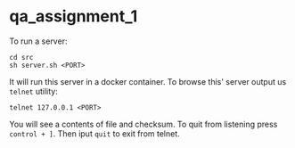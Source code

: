 # qa_assignment_1

To run a server:

```shell
cd src
sh server.sh <PORT>
```

It will run this server in a docker container.
To browse this' server output us `telnet` utility:

```shell
telnet 127.0.0.1 <PORT>
```

You will see a contents of file and checksum.
To quit from listening press `control + ]`. Then iput `quit` to exit from telnet.